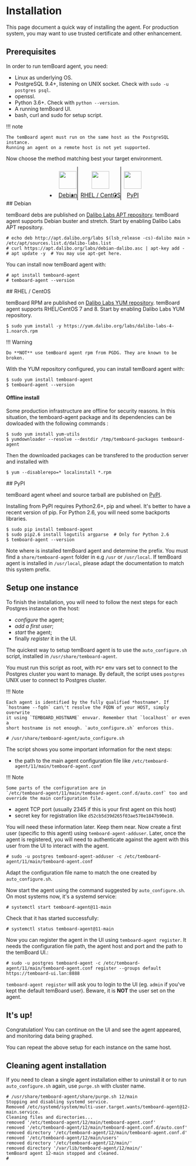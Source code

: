 # Installation

This page document a quick way of installing the agent. For production
system, you may want to use trusted certificate and other enhancement.

## Prerequisites

In order to run temBoard agent, you need:

-   Linux as underlying OS.
-   PostgreSQL 9.4+, listening on UNIX socket. Check with
    `sudo -u postgres psql`.
-   openssl.
-   Python 3.6+. Check with `python --version`.
-   A running temBoard UI.
-   bash, curl and sudo for setup script.

!!! note

    The temBoard agent must run on the same host as the PostgreSQL instance.
    Running an agent on a remote host is not yet supported.

Now choose the method matching best your target environment.

<ul class="tabs">
  <li><a href="#debian"><img src="../sc/debian.svg" height="48" width="48"></img> Debian</a></li>
  <li><a href="#rhel-centos"><img src="../sc/centos.svg" height="48" width="48"></img> RHEL / CentOS</a></li>
  <li><a href="#pypi2"><img src="../sc/pypi.svg" height="48" width="48"></img> PyPI</a></li>
</ul>


<div id="debian" markdown=1>
## Debian

temBoard debs are published on [Dalibo Labs APT
repository](https://apt.dalibo.org/labs/). temBoard agent supports Debian
buster and stretch. Start by enabling Dalibo Labs APT repository.

``` console
# echo deb http://apt.dalibo.org/labs $(lsb_release -cs)-dalibo main > /etc/apt/sources.list.d/dalibo-labs.list
# curl https://apt.dalibo.org/labs/debian-dalibo.asc | apt-key add -
# apt update -y  # You may use apt-get here.
```

You can install now temBoard agent with:

``` console
# apt install temboard-agent
# temboard-agent --version
```
</div>

<div id="rhel-centos" markdown=1>
## RHEL / CentOS

temBoard RPM are published on [Dalibo Labs YUM
repository](https://yum.dalibo.org/labs/). temBoard agent supports
RHEL/CentOS 7 and 8. Start by enabling Dalibo Labs YUM repository.

``` console
$ sudo yum install -y https://yum.dalibo.org/labs/dalibo-labs-4-1.noarch.rpm
```

!!! Warning

    Do **NOT** use temBoard agent rpm from PGDG. They are known to be
    broken.

With the YUM repository configured, you can install temBoard agent with:

``` console
$ sudo yum install temboard-agent
$ temboard-agent --version
```

#### Offline install

Some production infrastructure are offline for security reasons. In this
situation, the temboard-agent package and its dependencies can be dowloaded
with the following commands :

``` console
$ sudo yum install yum-utils
$ yumdownloader --resolve --destdir /tmp/temboard-packages temboard-agent
```

Then the downloaded packages can be transfered to the production server and
installed with

``` console
$ yum --disablerepo=* localinstall *.rpm
```

</div>

<div id="pypi" markdown=1>
## PyPI

temBoard agent wheel and source tarball are published on
[PyPI](https://pypi.org/project/temboard-agent).

Installing from PyPI requires Python2.6+, pip and wheel. It\'s better to
have a recent version of pip. For Python 2.6, you will need some
backports libraries.

``` console
$ sudo pip install temboard-agent
$ sudo pip2.6 install logutils argparse  # Only for Python 2.6
$ temboard-agent --version
```

Note where is installed temBoard agent and determine the prefix. You
must find a `share/temboard-agent` folder in e.g `/usr` or `/usr/local`.
If temBoard agent is installed in `/usr/local`, please adapt the
documentation to match this system prefix.

</div>

<script src="../sc/tabs.js" defer="defer"></script>
<style type="text/css">
.tabs {
  text-align: center;
  margin: 0;
  padding: 0;
  display: flex;
  flex-flow: row nowrap;
  justify-content: center;
  align-items: flex-start;
}

.rst-content .section ul.tabs li {
  display: block;
  flex-grow: 1;
  margin: 0;
  padding: 4px;
}

.tabs li + li {
  border-left: 1px solid black;
}

.tabs li img {
  margin: 8px auto;
  display: block;
}

.tabs li a {
  display: inline-block;
  width: 100%;
  padding: 4px;
  font-size: 110%;
}

.tabs li a.active {
  font-weight: bold;
  /* Match RTD bg of current entry in side bar. */
  background: #e3e3e3;
}
</style>

## Setup one instance

To finish the installation, you will need to follow the next steps for
each Postgres instance on the host:

-   *configure* the agent;
-   *add a first user*;
-   *start* the agent;
-   finally *register* it in the UI.

The quickest way to setup temBoard agent is to use the
`auto_configure.sh` script, installed in `/usr/share/temboard-agent`.

You must run this script as root, with `PG*` env vars set to connect to
the Postgres cluster you want to manage. By default, the script uses
`postgres` UNIX user to connect to Postgres cluster.

!!! Note

    Each agent is identified by the fully qualified *hostname*. If
    `hostname --fqdn` can\'t resolve the FQDN of your HOST, simply overwrite
    it using `TEMBOARD_HOSTNAME` envvar. Remember that `localhost` or even a
    short hostname is not enough. `auto_configure.sh` enforces this.

``` console
# /usr/share/temboard-agent/auto_configure.sh
```

The script shows you some important information for the next steps:

-   the path to the main agent configuration file like
    `/etc/temboard-agent/11/main/temboard-agent.conf`

!!! Note

    Some parts of the configuration are in
    `/etc/temboard-agent/11/main/temboard-agent.conf.d/auto.conf` too and
    override the main configuration file.

-   agent TCP port (usually 2345 if this is your first agent on this
    host)
-   secret key for registration like `d52cb5d39d265f03ae570e1847b90e10`.

You will need these information later. Keep them near. Now create a
first user (specific to this agent) using `temboard-agent-adduser`.
Later, once the agent is registered, you will need to authenticate
against the agent with this user from the UI to interact with the agent.

``` console
# sudo -u postgres temboard-agent-adduser -c /etc/temboard-agent/11/main/temboard-agent.conf
```

Adapt the configuration file name to match the one created by
`auto_configure.sh`.

Now start the agent using the command suggested by `auto_configure.sh`.
On most systems now, it\'s a systemd service:

``` console
# systemctl start temboard-agent@11-main
```

Check that it has started successfully:

``` console
# systemctl status temboard-agent@11-main
```

Now you can register the agent in the UI using
`temboard-agent register`. It needs the configuration file path, the
agent host and port and the path to the temBoard UI.:

``` console
# sudo -u postgres temboard-agent -c /etc/temboard-agent/11/main/temboard-agent.conf register --groups default https://temboard-ui.lan:8888
```

`temboard-agent register` will ask you to login to the UI (eg. `admin`
if you\'ve kept the default temBoard user). Beware, it is **NOT** the
user set on the agent.

## It's up!

Congratulation! You can continue on the UI and see the agent appeared,
and monitoring data being graphed.

You can repeat the above setup for each instance on the same host.

## Cleaning agent installation

If you need to clean a single agent installation either to uninstall it
or to run `auto_configure.sh` again, use `purge.sh` with cluster name.

``` console
# /usr/share/temboard-agent/share/purge.sh 12/main
Stopping and disabling systemd service.
Removed /etc/systemd/system/multi-user.target.wants/temboard-agent@12-main.service.
Cleaning files and directories...
removed '/etc/temboard-agent/12/main/temboard-agent.conf'
removed '/etc/temboard-agent/12/main/temboard-agent.conf.d/auto.conf'
removed directory '/etc/temboard-agent/12/main/temboard-agent.conf.d'
removed '/etc/temboard-agent/12/main/users'
removed directory '/etc/temboard-agent/12/main/'
removed directory '/var/lib/temboard-agent/12/main/'
temBoard agent 12-main stopped and cleaned.
#
```
